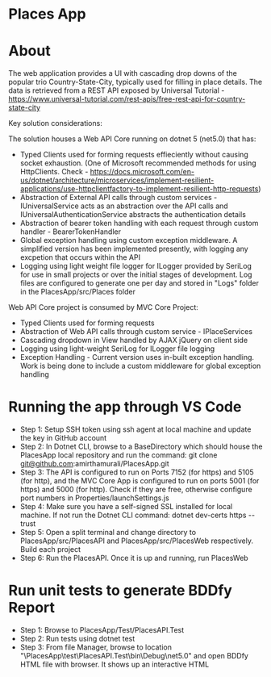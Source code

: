 ﻿# Places App
 # About
The web application provides a UI with cascading drop downs of the popular trio Country-State-City, typically used for filling in place details. The data is retrieved from a REST API exposed by Universal Tutorial - https://www.universal-tutorial.com/rest-apis/free-rest-api-for-country-state-city

Key solution considerations:

The solution houses a Web API Core running on dotnet 5 (net5.0) that has:
- Typed Clients used for forming requests effieciently without causing socket exhaustion.  (One of Microsoft recommended methods for using HttpClients. Check - https://docs.microsoft.com/en-us/dotnet/architecture/microservices/implement-resilient-applications/use-httpclientfactory-to-implement-resilient-http-requests)
- Abstraction of External API calls through custom services - IUniversalService acts as an abstraction over the API calls and IUniversalAuthenticationService abstracts the authentication details
- Abstraction of bearer token handling with each request through custom handler - BearerTokenHandler
- Global exception handling using custom exception middleware. A simplified version has been implemented presently, with logging any excpetion that occurs within the API
- Logging using light weight file logger for ILogger provided by SeriLog for use in small projects or over the initial stages of development. Log files are configured to generate one per day and stored in "Logs" folder in the PlacesApp/src/Places folder

Web API Core project is consumed by MVC Core Project:
- Typed Clients used for forming requests
- Abstraction of Web API calls through custom service - IPlaceServices
- Cascading dropdown in View handled by AJAX jQuery on client side
- Logging using light-weight SeriLog for ILogger file logging
- Exception Handling - Current version uses in-built exception handling. Work is being done to include a custom middleware for global exception handling

 # Running the app through VS Code
- Step 1: Setup SSH token using ssh agent at local machine and update the key in GitHub account
- Step 2: In Dotnet CLI, browse to a BaseDirectory which should house the PlacesApp local repository and run the command: git clone git@github.com:amirthamurali/PlacesApp.git
- Step 3: The API is configured to run on Ports 7152 (for https) and 5105 (for http), and the MVC Core App is configured to run on ports 5001 (for https) and 5000 (for http). Check if they are free, otherwise configure port numbers in Properties/launchSettings.js 
- Step 4: Make sure you have a self-signed SSL installed for local machine. If not run the Dotnet CLI command: dotnet dev-certs https --trust
- Step 5: Open a split terminal and change directory to PlacesApp/src/PlacesAPI and PlacesApp/src/PlacesWeb respectively. Build each project
- Step 6: Run the PlacesAPI. Once it is up and running, run PlacesWeb

# Run unit tests to generate BDDfy Report
- Step 1: Browse to PlacesApp/Test/PlacesAPI.Test
- Step 2: Run tests using dotnet test
- Step 3: From file Manager, browse to location "\PlacesApp\test\PlacesAPI.Test\bin\Debug\net5.0" and open BDDfy HTML file with browser. It shows up an interactive HTML
